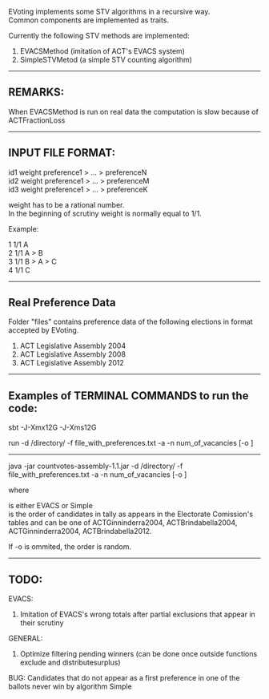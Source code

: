EVoting implements some STV algorithms in a recursive way.  
Common components are implemented as traits.  


Currently the following STV methods are implemented:  

1) EVACSMethod (imitation of ACT's EVACS system)  
2) SimpleSTVMetod (a simple STV counting algorithm)  

-----------------------------------------------------------------
REMARKS:
-----------------------------------------------------------------

When EVACSMethod is run on real data the computation is slow because of ACTFractionLoss

-----------------------------------------------------------------
INPUT FILE FORMAT:
-----------------------------------------------------------------

id1 weight preference1 > ... > preferenceN  
id2 weight preference1 > ... > preferenceM  
id3 weight preference1 > ... > preferenceK  

weight has to be a rational number.  
In the beginning of scrutiny weight is normally equal to 1/1.  

Example:  

1 1/1 A  
2 1/1 A > B  
3 1/1 B > A > C  
4 1/1 C  


-----------------------------------------------------------------   
Real Preference Data
-----------------------------------------------------------------

Folder "files" contains preference data of the following elections in format accepted by EVoting.

1) ACT Legislative Assembly 2004  
2) ACT Legislative Assembly 2008  
3) ACT Legislative Assembly 2012  

-----------------------------------------------------------------   
Examples of TERMINAL COMMANDS to run the code:  
-----------------------------------------------------------------  

sbt -J-Xmx12G -J-Xms12G  

run -d /directory/ -f file_with_preferences.txt -a <algorithm> -n num_of_vacancies [-o <order>]


-----------------------------------------------------------------

java -jar countvotes-assembly-1.1.jar -d /directory/ -f file_with_preferences.txt -a <algorithm> -n num_of_vacancies [-o <order>]

where

<algorithm> is either EVACS or Simple  
<order> is the order of candidates in tally as appears in the Electorate Comission's tables and can be one of ACTGinninderra2004, ACTBrindabella2004, ACTGinninderra2004, ACTBrindabella2012.


If -o is ommited, the order is random.


-----------------------------------------------------------------
TODO:
-----------------------------------------------------------------

EVACS:
1) Imitation of EVACS's wrong totals after partial exclusions that appear in their scrutiny 


GENERAL:
 
1) Optimize filtering pending winners (can be done once outside functions exclude and distributesurplus)

BUG:
Candidates that do not appear as a first preference in one of the ballots never win by algorithm Simple

